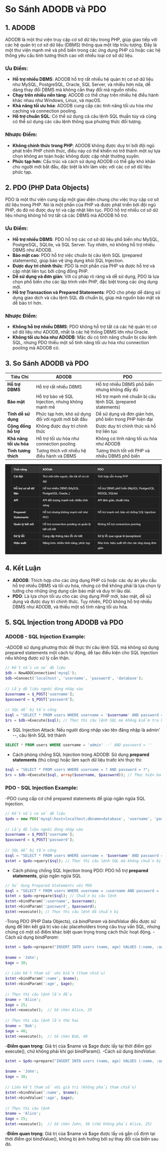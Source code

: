 # So Sánh ADODB và PDO

## 1. **ADODB**

ADODB là một thư viện truy cập cơ sở dữ liệu trong PHP, giúp giao tiếp với các hệ quản trị cơ sở dữ liệu (DBMS) thông qua một lớp trừu tượng. Đây là một thư viện mạnh mẽ và phổ biến trong các ứng dụng PHP cũ hoặc các hệ thống yêu cầu tính tương thích cao với nhiều loại cơ sở dữ liệu.

### Ưu Điểm:
- **Hỗ trợ nhiều DBMS**: ADODB hỗ trợ rất nhiều hệ quản trị cơ sở dữ liệu như MySQL, PostgreSQL, Oracle, SQL Server, và nhiều hơn nữa, dễ dàng thay đổi DBMS mà không cần thay đổi mã nguồn nhiều.
- **Chạy trên nhiều nền tảng**: ADODB có thể chạy trên nhiều hệ điều hành khác nhau như Windows, Linux, và macOS.
- **Khả năng tối ưu hóa**: ADODB cung cấp các tính năng tối ưu hóa như caching và connection pooling.
- **Hỗ trợ chuẩn SQL**: Có thể sử dụng cả câu lệnh SQL thuần túy và cũng có thể sử dụng các câu lệnh thông qua phương thức đối tượng.

### Nhược Điểm:
- **Không chính thức trong PHP**: ADODB không được duy trì bởi đội ngũ phát triển PHP chính thức, điều này có thể khiến nó trở thành một sự lựa chọn không an toàn hoặc không được cập nhật thường xuyên.
- **Phức tạp hơn**: Cấu trúc và cách sử dụng ADODB có thể gây khó khăn cho người mới bắt đầu, đặc biệt là khi làm việc với các cơ sở dữ liệu phức tạp.

## 2. **PDO (PHP Data Objects)**

PDO là một thư viện cung cấp một giao diện chung cho việc truy cập cơ sở dữ liệu trong PHP. Nó là một phần của PHP và được phát triển bởi đội ngũ PHP, do đó nó được duy trì và cập nhật liên tục. PDO hỗ trợ nhiều cơ sở dữ liệu nhưng không hỗ trợ tất cả các DBMS mà ADODB hỗ trợ.

### Ưu Điểm:
- **Hỗ trợ nhiều DBMS**: PDO hỗ trợ các cơ sở dữ liệu phổ biến như MySQL, PostgreSQL, SQLite, và SQL Server. Tuy nhiên, nó không hỗ trợ nhiều DBMS như ADODB.
- **Bảo mật cao**: PDO hỗ trợ việc chuẩn bị câu lệnh SQL (prepared statements), giúp bảo vệ ứng dụng khỏi SQL Injection.
- **Được duy trì chính thức**: PDO là một phần của PHP và được hỗ trợ và cập nhật liên tục bởi cộng đồng PHP.
- **Dễ sử dụng và đơn giản**: Với cú pháp rõ ràng và dễ sử dụng, PDO là lựa chọn phổ biến cho các lập trình viên PHP, đặc biệt trong các ứng dụng mới.
- **Hỗ trợ Transaction và Prepared Statements**: PDO cho phép dễ dàng sử dụng giao dịch và câu lệnh SQL đã chuẩn bị, giúp mã nguồn bảo mật và dễ bảo trì hơn.

### Nhược Điểm:
- **Không hỗ trợ nhiều DBMS**: PDO không hỗ trợ tất cả các hệ quản trị cơ sở dữ liệu như ADODB, nhất là các hệ thống DBMS lớn như Oracle.
- **Không tối ưu hóa như ADODB**: Mặc dù có tính năng chuẩn bị câu lệnh SQL, nhưng PDO thiếu một số tính năng tối ưu hóa như connection pooling mà ADODB có.

## 3. **So Sánh ADODB và PDO**

| Tiêu Chí                 | **ADODB**                                           | **PDO**                                                    |
|--------------------------|-----------------------------------------------------|------------------------------------------------------------|
| **Hỗ trợ DBMS**          | Hỗ trợ rất nhiều DBMS                               | Hỗ trợ nhiều DBMS phổ biến nhưng không đầy đủ              |
| **Bảo mật**              | Hỗ trợ bảo vệ SQL Injection, nhưng không mạnh mẽ    | Hỗ trợ mạnh mẽ chuẩn bị câu lệnh SQL (prepared statements) |
| **Tính dễ sử dụng**      | Phức tạp hơn, khó sử dụng đối với người mới bắt đầu | Dễ sử dụng và đơn giản hơn, phổ biến trong PHP hiện đại    |
| **Cộng đồng hỗ trợ**     | Không được duy trì chính thức                       | Được duy trì chính thức và hỗ trợ liên tục                 |
| **Khả năng tối ưu hóa**  | Hỗ trợ tối ưu hóa như connection pooling            | Không có tính năng tối ưu hóa như ADODB                    |
| **Tính tương thích**     | Tương thích với nhiều hệ điều hành và DBMS          | Tương thích tốt với PHP và nhiều DBMS phổ biến             |
![So sánh tổng quát](/img/5.pdo_vs_adodb.png)

## 4. **Kết Luận**

- **ADODB**: Thích hợp cho các ứng dụng PHP cũ hoặc các dự án yêu cầu hỗ trợ nhiều DBMS và tối ưu hóa, nhưng có thể không phải là lựa chọn lý tưởng cho những ứng dụng cần bảo mật và duy trì lâu dài.
- **PDO**: Là lựa chọn tối ưu cho các ứng dụng PHP mới, bảo mật, dễ sử dụng và được duy trì chính thức. Tuy nhiên, PDO không hỗ trợ nhiều DBMS như ADODB, và thiếu một số tính năng tối ưu hóa.

## 5. **SQL Injection trong ADODB và PDO**
### ADODB - SQL Injection Example:
-ADODB sử dụng phương thức để thực thi câu lệnh SQL mà không sử dụng prepared statements một cách tự động, dễ tạo điều kiện cho SQL Injection nếu không được xử lý cẩn thận.

```php
// Kết nối cơ sở dữ liệu
$db = NewADOConnection('mysql');
$db->Connect('localhost', 'username', 'password', 'database');

// Lấy dữ liệu người dùng nhập vào
$username = $_POST['username'];
$password = $_POST['password'];

// SQL dễ bị tấn công
$sql = "SELECT * FROM users WHERE username = '$username' AND password = '$password'";
$rs = $db->Execute($sql); // Thực thi câu lệnh SQL mà không kiểm tra hoặc làm sạch dữ liệu người dùng
```
- SQL Injection Attack: Nếu người dùng nhập vào tên đăng nhập là admin' --, câu lệnh SQL trở thành
```sql
SELECT * FROM users WHERE username = 'admin' --' AND password = ''
```

- Cách phòng chống SQL Injection trong ADODB: Sử dụng **prepared statements** (thủ công) hoặc làm sạch dữ liệu trước khi thực thi:
```php
$sql = "SELECT * FROM users WHERE username = ? AND password = ?";
$rs = $db->Execute($sql, array($username, $password)); // Thực hiện bảo vệ SQL Injection
```
### PDO - SQL Injection Example:
-PDO cung cấp cơ chế prepared statements để giúp ngăn ngừa SQL Injection.
```php
// Kết nối cơ sở dữ liệu
$pdo = new PDO('mysql:host=localhost;dbname=database', 'username', 'password');

// Lấy dữ liệu người dùng nhập vào
$username = $_POST['username'];
$password = $_POST['password'];

// SQL dễ bị tấn công
$sql = "SELECT * FROM users WHERE username = '$username' AND password = '$password'";
$stmt = $pdo->query($sql); // Thực thi câu lệnh SQL mà không chuẩn bị dữ liệu
```
- Cách phòng chống SQL Injection trong PDO: PDO hỗ trợ **prepared statements**, giúp ngăn ngừa SQL
```php
// Sử dụng Prepared Statements với PDO
$sql = "SELECT * FROM users WHERE username = :username AND password = :password";
$stmt = $pdo->prepare($sql); // Chuẩn bị câu lệnh
$stmt->bindParam(':username', $username);
$stmt->bindParam(':password', $password);
$stmt->execute(); // Thực thi câu lệnh đã chuẩn bị
```
-Trong PDO (PHP Data Objects), cả *bindParam* và *bindValue* đều được sử dụng để liên kết giá trị vào các placeholders trong câu truy vấn SQL, nhưng chúng có một số điểm khác biệt quan trọng trong cách thức hoạt động.
-Cách sử dụng *bindParam*:
```php
$stmt = $pdo->prepare("INSERT INTO users (name, age) VALUES (:name, :age)");

$name = 'John';
$age = 30;

// Liên kết tham số với biến (tham chiếu)
$stmt->bindParam(':name', $name);
$stmt->bindParam(':age', $age);

// Thực thi câu lệnh lần đầu
$name = 'Alice';
$age = 25;
$stmt->execute();  // Sẽ chèn Alice, 25

// Thực thi câu lệnh lần thứ hai
$name = 'Bob';
$age = 40;
$stmt->execute();  // Sẽ chèn Bob, 40
```
-**Điểm quan trọng**: Giá trị của $name và $age được lấy tại thời điểm gọi execute(), chứ không phải khi gọi bindParam().
-Cách sử dụng *bindValue*:
```php
$stmt = $pdo->prepare("INSERT INTO users (name, age) VALUES (:name, :age)");

$name = 'John';
$age = 30;

// Liên kết tham số với giá trị (không phải tham chiếu)
$stmt->bindValue(':name', $name);
$stmt->bindValue(':age', $age);

// Thực thi câu lệnh
$name = 'Alice';
$age = 25;
$stmt->execute();  // Sẽ chèn John, 30 (chứ không phải Alice, 25)
```
-**Điểm quan trọng**: Giá trị của $name và $age được lấy và gắn cố định tại thời điểm gọi bindValue(), không bị ảnh hưởng bởi sự thay đổi của biến sau đó.